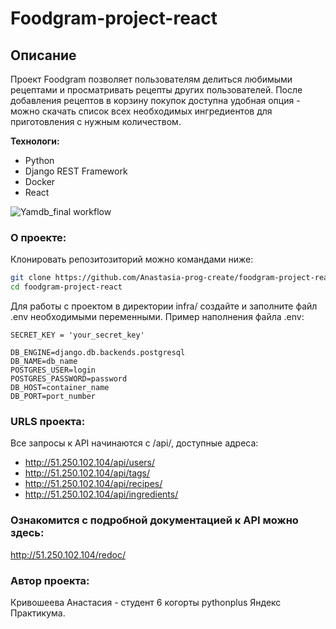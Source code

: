 # Foodgram-project-react

## **Описание**
Проект Foodgram позволяет пользователям делиться любимыми рецептами и просматривать рецепты других пользователей. После добавления рецептов в корзину покупок доступна удобная опция - можно скачать список всех необходимых ингредиентов для приготовления с нужным количеством. 

**Технологи:**
* Python
* Django REST Framework
* Docker
* React

![Yamdb_final workflow](https://github.com/Anastasia-prog-create/yamdb_final/actions/workflows/yamdb_workflow.yml/badge.svg?event=push)

### О проекте:

Клонировать репозитозиторий можно командами ниже:
```sh
git clone https://github.com/Anastasia-prog-create/foodgram-project-react.git
cd foodgram-project-react
```
Для работы с проектом в директории infra/ cоздайте и заполните файл .env необходимыми переменными.
Пример наполнения файла .env:
```
SECRET_KEY = 'your_secret_key'

DB_ENGINE=django.db.backends.postgresql
DB_NAME=db_name
POSTGRES_USER=login
POSTGRES_PASSWORD=password
DB_HOST=container_name
DB_PORT=port_number
```
### URLS проекта:
Все запросы к API начинаются с /api/, доступные адреса:
* http://51.250.102.104/api/users/
* http://51.250.102.104/api/tags/
* http://51.250.102.104/api/recipes/
* http://51.250.102.104/api/ingredients/

### Ознакомится с подробной документацией к API можно здесь:
http://51.250.102.104/redoc/

### Автор проекта:
Кривошеева Анастасия - студент 6 когорты pythonplus Яндекс Практикума.
